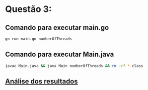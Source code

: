 # Questão 3:

## Comando para executar main.go
```bash
go run main.go numberOfThreads
```

## Comando para executar Main.java
```bash
javac Main.java && java Main numberOfThreads && rm -rf *.class
```

## [Análise dos resultados](https://github.com/dfquaresma/fpc/tree/master/lista2/q3/analysis.pdf)
